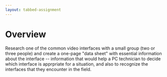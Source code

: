 ```yaml
---
layout: tabbed-assignment
---
```


# Overview

Research one of the common video interfaces with a small group (two or three people) and create a one-page "data sheet" with essential information about the interface -- information that would help a PC technician to decide which interface is apprpriate for a situation, and also to recognize the interfaces that they encounter in the field.

<!-- Don't edit links here, change them in _data/assignment.yml instead, -->

[slides]: <{{site.data.assignment.slides}}>
[template]: <{{site.data.assignment.template}}>
